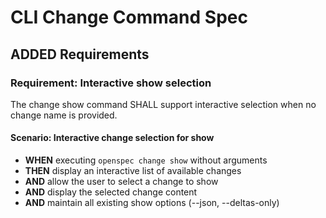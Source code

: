 # CLI Change Command Spec

## ADDED Requirements

### Requirement: Interactive show selection

The change show command SHALL support interactive selection when no change name is provided.

#### Scenario: Interactive change selection for show

- **WHEN** executing `openspec change show` without arguments
- **THEN** display an interactive list of available changes
- **AND** allow the user to select a change to show
- **AND** display the selected change content
- **AND** maintain all existing show options (--json, --deltas-only)